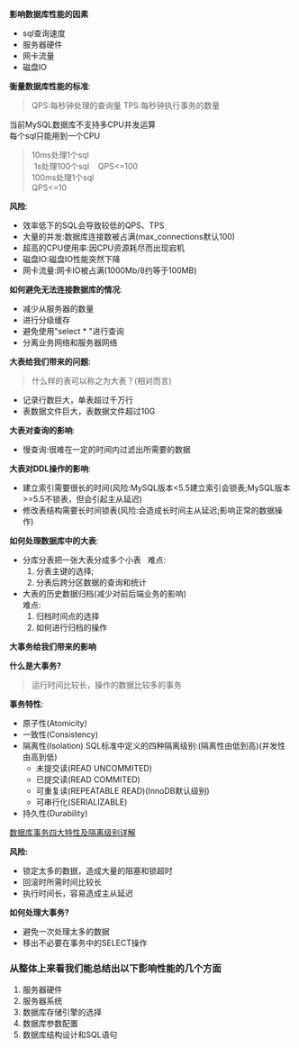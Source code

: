 **影响数据库性能的因素**
- sql查询速度
- 服务器硬件
- 网卡流量
- 磁盘IO

**衡量数据库性能的标准**:
> QPS:每秒钟处理的查询量  TPS:每秒钟执行事务的数量

当前MySQL数据库不支持多CPU并发运算  
每个sql只能用到一个CPU

> 10ms处理1个sql  
  1s处理100个sql  
  QPS<=100  
  100ms处理1个sql  
  QPS<=10

**风险**:
- 效率低下的SQL会导致较低的QPS、TPS
- 大量的并发:数据库连接数被占满(max_connections默认100)
- 超高的CPU使用率:因CPU资源耗尽而出现宕机
- 磁盘IO:磁盘IO性能突然下降
- 网卡流量:网卡IO被占满(1000Mb/8约等于100MB)

**如何避免无法连接数据库的情况**:
- 减少从服务器的数量
- 进行分级缓存
- 避免使用"select * "进行查询
- 分离业务网络和服务器网络

**大表给我们带来的问题**:
> 什么样的表可以称之为大表？(相对而言)
  - 记录行数巨大，单表超过千万行
  - 表数据文件巨大，表数据文件超过10G

**大表对查询的影响**:
- 慢查询:很难在一定的时间内过滤出所需要的数据

**大表对DDL操作的影响**:  
- 建立索引需要很长的时间(风险:MySQL版本<5.5建立索引会锁表;MySQL版本>=5.5不锁表，但会引起主从延迟)
- 修改表结构需要长时间锁表(风险:会造成长时间主从延迟;影响正常的数据操作)

**如何处理数据库中的大表**:
- 分库分表把一张大表分成多个小表  
  难点:  
    1. 分表主键的选择;
    2. 分表后跨分区数据的查询和统计
- 大表的历史数据归档(减少对前后端业务的影响)  
  难点:  
    1. 归档时间点的选择
    2. 如何进行归档的操作

**大事务给我们带来的影响**

**什么是大事务?**
> 运行时间比较长，操作的数据比较多的事务

**事务特性**:
- 原子性(Atomicity)
- 一致性(Consistency)
- 隔离性(Isolation)
  SQL标准中定义的四种隔离级别:(隔离性由低到高)(并发性由高到低)  
    - 未提交读(READ UNCOMMITED)
    - 已提交读(READ  COMMITED)
    - 可重复读(REPEATABLE READ)(InnoDB默认级别)
    - 可串行化(SERIALIZABLE)
- 持久性(Durability)

[数据库事务四大特性及隔离级别详解](https://www.cnblogs.com/fjdingsd/p/5273008.html)
 
 **风险:**
- 锁定太多的数据，造成大量的阻塞和锁超时
- 回滚时所需时间比较长
- 执行时间长，容易造成主从延迟

**如何处理大事务?**  
 - 避免一次处理太多的数据
 - 移出不必要在事务中的SELECT操作
  
### 从整体上来看我们能总结出以下影响性能的几个方面
  1. 服务器硬件
  2. 服务器系统
  3. 数据库存储引擎的选择
  4. 数据库参数配置
  5. 数据库结构设计和SQL语句
